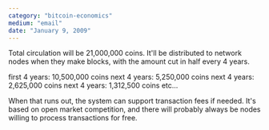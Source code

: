 ```yaml
---
category: "bitcoin-economics"
medium: "email"
date: "January 9, 2009"
---
```

Total circulation will be 21,000,000 coins. It'll be distributed to network nodes when they make blocks, with the amount cut in half every 4 years.

first 4 years: 10,500,000 coins
next 4 years: 5,250,000 coins
next 4 years: 2,625,000 coins
next 4 years: 1,312,500 coins
etc...

When that runs out, the system can support transaction fees if needed. It's based on open market competition, and there will probably always be nodes willing to process transactions for free.